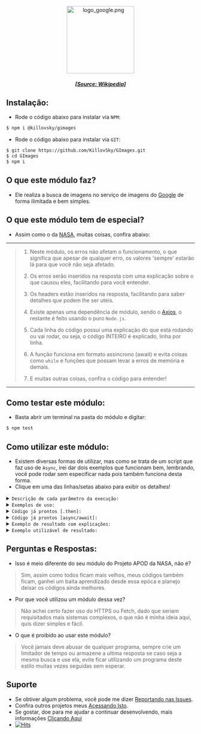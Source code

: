 <p align="center"><img src="https://upload.wikimedia.org/wikipedia/commons/c/c1/Google_%22G%22_logo.svg" width="180" height="180" alt="logo_google.png"/></p>  
<h5 align="center"><a href="https://google.com">[Source: Wikipedia]</a></h5>  
  
## Instalação:  
- Rode o código abaixo para instalar via `NPM`:  
  
```bash  
$ npm i @killovsky/gimages  
```  
  
- Rode o código abaixo para instalar via `GIT`:  
```bash  
$ git clone https://github.com/KillovSky/GImages.git  
$ cd GImages  
$ npm i  
```  
  
## O que este módulo faz?  
- Ele realiza a busca de imagens no serviço de imagens do [Google](https://images.google.com/) de forma ilimitada e bem simples.  
  
## O que este módulo tem de especial?  
- Assim como o da [NASA](https://github.com/KillovSky/NASA), muitas coisas, confira abaixo:  
  
------  
> 1. Neste módulo, os erros não afetam o funcionamento, o que significa que apesar de qualquer erro, os valores 'sempre' estarão lá para que você não seja afetado.  
>  
> 2. Os erros serão inseridos na resposta com uma explicação sobre o que causou eles, facilitando para você entender.  
>  
> 3. Os headers estão inseridos na resposta, facilitando para saber detalhes que podem lhe ser uteis.  
>  
> 4. Existe apenas uma dependência de módulo, sendo o [Axios](https://www.npmjs.com/package/axios), o restante é feito usando o puro `Node.js`.  
>  
> 5. Cada linha do código possui uma explicação do que está rodando ou vai rodar, ou seja, o código INTEIRO é explicado, linha por linha.   
>  
> 6. A função funciona em formato assincrono (await) e evita coisas como `while` e funções que possam levar a erros de memória e demais.  
>  
> 7. E muitas outras coisas, confira o código para entender!  
------  
  
## Como testar este módulo:  
- Basta abrir um terminal na pasta do módulo e digitar:  
  
```bash  
$ npm test  
```  
  
## Como utilizar este módulo:  
- Existem diversas formas de utilizar, mas como se trata de um script que faz uso de `Async`, irei dar dois exemplos que funcionam bem, lembrando, você pode rodar sem especificar nada pois também funciona desta forma.   
- Clique em uma das linhas/setas abaixo para exibir os detalhes!  
  
<details>  
<summary><code>Descrição de cada parâmetro da execução:</code></summary>  
  
```javascript  
/* (USE AWAIT) Function especificada */  
get({  
    query: 'Anime',
    safe: true,
    useragent: 'Mozilla....',
    searchURL: 'https://images....',
    formats: ['jpg', 'png'],
    filter: ['-site:gstatic.com'],
    regexp: /[0-9]+/gi,
    rawQuery: '&tbs=ic:trans',
    showerror: false,
    only: ['pinterest', 'devianart']
})  
  
/* ------------------------------------- *  
* 1° - query  
* Valores: String  
* O que é: O que você quiser achar  
* Padrão: 'IMAGE_TESTING_SFW1'  
* ---------------------------------------  
* 2° - safe  
* Valores: Boolean (true/false)  
* O que é: Google Safe Search, remove +18  
* Padrão: true   
* ---------------------------------------  
* 3° - useragent  
* Valores: String  
* O que é: A identificação do request  
* Padrão: 'Mozilla/5.0 (Windows NT 10.0; Win64; x64) AppleWebKit/537.36 (KHTML, like Gecko) Chrome/123.0.0.0 Safari/537.36'  
* ---------------------------------------  
* 4° - searchURL  
* Valores: String  
* O que é: A URL que efetuará a busca    
* Padrão: 'http://images.google.com/search?'   
* ---------------------------------------  
* 5° - formats  
* Valores: Array  
* O que é: A lista de imagens permitidas  
* Padrão: [".jpg",".jpeg",".png",".gif",".bmp",".svg",".tiff",".ico"]  
* ---------------------------------------  
* 6° - filter  
* Valores: Boolean (true/false)  
* O que é: URLs que não deve procurar  
* Padrão: ["gstatic.com"]   
* ---------------------------------------  
* 7° - regexp  
* Valores: RegExp  
* O que é: a RegExp responsável por filtrar resultados  
* Padrão: /\["(http.+?)",(\d+),(\d+)\]/gi  
* ---------------------------------------  
* 8° - rawQuery  
* Valores: String  
* O que é: Uma query adicional que não é codificada em URI, use para enviar parametros com '&' e outros do tipo    
* Padrão: ''   
* ---------------------------------------  
* 9° - showerror  
* Valores: Boolean  
* O que é: Se é permitido printar erros na tela ou se apenas colocará no Object final os detalhes  
* Padrão: false  
* ---------------------------------------  
* 10° - only  
* Valores: Array  
* O que é: Define a busca para puxar imagens apenas dessas URLs  
* Padrão: []   
* ------------------------------------- */   
  
/* Function sem especificar [Modo Teste]  */
get()  
  
/* Retorna o JSON padrão */  
defaults()  
  
/* Retorna os códigos HTTP */  
http()  
  
/* Retorna a package JSON */  
packages()  
  
/* defaultSearch é a configuração da busca, você pode editar em tempo real sem precisar abrir no arquivo */  
```  
  
</details>   
  
<details>  
<summary><code>Exemplos de uso:</code></summary>  
  
```javascript  
/* Usando .then | Modo de uso padrão */  
const gimages = require('@killovsky/gimages');  
gimages.get('anime girls').then(data => {  
	/* Faça seu código baseado na object 'data' aqui */  
	/* Exemplo: console.log(data); */  
})  
  
/* Usando await [async] | Modo de uso padrão */  
const gimages = require('@killovsky/gimages');  
const data = await gimages.get({ query: 'anime', safe: false });  
/* Faça seu código aqui usando a const 'data' */  
/* Exemplo: console.log(data); */  
```  
  
</details>  
  
<details>  
<summary><code>Código já prontos [.then]:</code></summary>  
  
```javascript  
/* Código usando .then */  
const gimages = require('@killovsky/gimages');  
gimages.get({ query: 'Shinji Ikari', safe: true, showerror: true }).then(data => console.log(data));  
```  
  
</details>  
  
<details>  
<summary><code>Código já prontos [async/await]:</code></summary>  
  
```javascript  
/* Código usando await */   
const gimages = require('@killovsky/gimages');  
const data = await gimages.get({ query: 'Asuka Langley', safe: false, showerror: false });  
console.log(data);  
  
/* Se você não sabe criar uma função async ou ainda não tiver uma, use este código abaixo: */  
(async () => {  
	// Cole um código com await aqui dentro  
})();  
```  
  
</details>  
  
<details>  
<summary><code>Exemplo de resultado com explicações:</code></summary>  
  
```JSON  
{  
	"date": "String | Data [YYYY-MM-DD HH:MM:SS]",  
	"error": "true | false",  
	"message": "String / false | Mensagem adicional de erro",  
	"code": "Number | String | Código de erro HTTP",  
	"defaultSearch": {
		"...": "Já explicado nos exemplos."
	},
	"search": {
		"amount": "Number | Quantidade de imagens obtidas",
		"error": "Boolean | Define se deu erros",
		"message": "String | Uma mensagem para ajudar a entender melhor"
	},
	"explain": {  
		"code": "Number / String | Código escrito de HTTP",  
		"why": "String | Explicação do código HTTP"  
	},  
	"headers": {  
		"Accept": "String | Tipos de valores aceitos no request",
		"User-Agent": "String | A identificação do request",
		"Accept-Encoding": "String | Os tipos de encoding permitidos nesse request",  
		"Outros": "Any | Podem haver mais eventualmente"  
	},  
	"images": [  
		{  
			"url": "String | URL da imagem que foi encontrada",  
			"width": "Number | A largura da imagem"  
			"height": "Number | A altura da imagem"  
		}  
	]  
}  
```  
  
</details>  
  
<details>  
<summary><code>Exemplo utilizável de resultado:</code></summary>  
  
```JSON  
{  
    "date": "10/04/2024 15:30:00",  
	"error": false,  
	"message": false,  
	"code": 200,  
	"defaultSearch": {  
		"query": "IMAGE_TESTING_SFW1",  
		"rawQuery": "",  
		"safe": true,  
		"useragent": "Mozilla/5.0 (Windows NT 10.0; Win64; x64) AppleWebKit/537.36 (KHTML, like Gecko) Chrome/123.0.0.0 Safari/537.36",  
		"searchURL": "http://images.google.com/search?",  
		"formats": [  
		    ".jpg",  
		    ".jpeg",  
		    ".png",  
		    ".gif",  
		    ".bmp",  
		    ".svg",  
		    ".tiff",  
		    ".ico"  
		],  
		"filter": [  
		    "gstatic.com"  
		],  
		"only": [],  
		"showerror": false  
	},  
	"search": {  
		"amount": 0,  
		"error": true,  
		"message": "Test mode only, no search has been set."  
	},  
	"explain": {  
		"code": "OK",  
		"why": "The request is OK, this response depends on the HTTP method used."  
	},  
	"headers": {  
		"Accept": "application/json, text/plain, */*",  
		"User-Agent": "Mozilla/5.0 (Windows NT 10.0; Win64; x64) AppleWebKit/537.36 (KHTML, like Gecko) Chrome/123.0.0.0 Safari/537.36",  
		"Accept-Encoding": "gzip, compress, deflate, br"  
	},  
	"images": [  
		{  
			"url": "https://cdn.productimages.abb.com/9PAA00000029405_720x540.png",  
			"width": 540,  
			"height": 495  
		}  
	]  
}  
```  
  
</details>   
  
## Perguntas e Respostas:  
  
- Isso é meio diferente do seu módulo do Projeto APOD da NASA, não é?  
> Sim, assim como todos ficam mais velhos, meus códigos também ficam, ganhei um baita aprendizado desde essa epóca e planejo deixar os códigos ainda melhores.  
>  
- Por que você utilizou um módulo dessa vez?  
> Não achei certo fazer uso do HTTPS ou Fetch, dado que seriam requisitados mais sistemas complexos, o que não é minha ideia aqui, quis dizer simples e fácil.  
>  
- O que é proibido ao usar este módulo?  
> Você jamais deve abusar de qualquer programa, sempre crie um limitador de tempo ou armazene a ultima resposta se caso seja a mesma busca e use ela, evite ficar utilizando um programa deste estilo muitas vezes seguidas sem esperar.  
  
## Suporte  
  
- Se obtiver algum problema, você pode me dizer [Reportando nas Issues](https://github.com/KillovSky/GImages/issues).  
- Confira outros projetos meus [Acessando Isto](https://github.com/KillovSky).  
- Se gostar, doe para me ajudar a continuar desenvolvendo, mais informações [Clicando Aqui](http://linktr.ee/KillovSky)  
- [![Hits](https://hits.seeyoufarm.com/api/count/incr/badge.svg?url=https%3A%2F%2Fgithub.com%2FKillovSky%2FGImages&count_bg=%2379C83D&title_bg=%23555555&icon=&icon_color=%23E7E7E7&title=Views&edge_flat=true)](https://hits.seeyoufarm.com)  